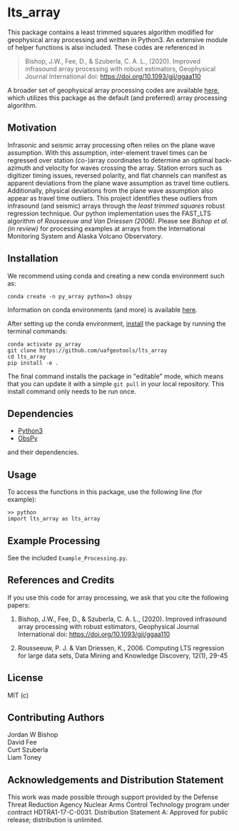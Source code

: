 # lts_array #
This package contains a least trimmed squares algorithm modified for geophysical array processing and written in Python3. An extensive module of helper functions is also included. These codes are referenced in
> Bishop, J.W., Fee, D., & Szuberla, C. A. L., (2020). Improved infrasound array processing with robust estimators, Geophysical Journal International
doi: https://doi.org/10.1093/gji/ggaa110

A broader set of geophysical array processing codes are available [here](https://github.com/uafgeotools/array_processing), which utilizes this package as the default (and preferred) array processing algorithm.

## Motivation ##
Infrasonic and seismic array processing often relies on the plane wave assumption. With this assumption, inter-element travel times can be regressed over station (co-)array coordinates to determine an optimal back-azimuth and velocity for waves crossing the array. Station errors such as digitizer timing issues, reversed polarity, and flat channels can manifest as apparent deviations from the plane wave assumption as travel time outliers. Additionally, physical deviations from the plane wave assumption also appear as travel time outliers. This project identifies these outliers from infrasound (and seismic) arrays through the _least trimmed squares_ robust regression technique. Our python implementation uses the FAST_LTS algorithm of _Rousseeuw and Van Driessen (2006)_. Please see _Bishop et al. (in review)_ for processing examples at arrays from the International Monitoring System and Alaska Volcano Observatory.

## Installation ##
We recommend using conda and creating a new conda environment such as:
```
conda create -n py_array python=3 obspy
```
Information on conda environments (and more) is available [here](https://docs.conda.io/projects/conda/en/latest/user-guide/tasks/manage-environments.html).

After setting up the conda environment, [install](https://pip.pypa.io/en/latest/reference/pip_install/#editable-installs) the package by running the terminal commands:
```
conda activate py_array
git clone https://github.com/uafgeotools/lts_array
cd lts_array
pip install -e .
```
The final command installs the package in "editable" mode, which means that you
can update it with a simple `git pull` in your local repository. This install
command only needs to be run once.

## Dependencies ##
* [Python3](https://docs.python.org/3/)
* [ObsPy](http://docs.obspy.org/)

and their dependencies.

## Usage ##
To access the functions in this package, use the following line (for example):
```
>> python
import lts_array as lts_array
```

## Example Processing ##
See the included `Example_Processing.py`.

## References and Credits ##
If you use this code for array processing, we ask that you cite the following papers:

1. Bishop, J.W., Fee, D., & Szuberla, C. A. L., (2020). Improved infrasound array processing with robust estimators, Geophysical Journal International
doi: https://doi.org/10.1093/gji/ggaa110

2. Rousseeuw, P. J. & Van Driessen, K., 2006. Computing LTS regression for large data sets, Data Mining and Knowledge Discovery, 12(1), 29-45

## License ##
MIT (c)

## Contributing Authors ##
Jordan W Bishop </br>
David Fee </br>
Curt Szuberla </br>
Liam Toney

## Acknowledgements and Distribution Statement ##
This work was made possible through support provided by the Defense Threat Reduction Agency Nuclear Arms Control Technology program under contract HDTRA1-17-C-0031. Distribution Statement A: Approved for public release; distribution is unlimited.
